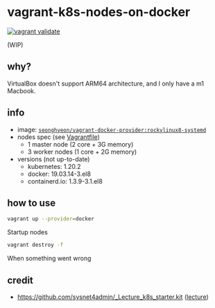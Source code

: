 # vagrant-k8s-nodes-on-docker

[![vagrant validate](https://github.com/sh-cho/vagrant-k8s-nodes-on-docker/actions/workflows/validate.yml/badge.svg)](https://github.com/sh-cho/vagrant-k8s-nodes-on-docker/actions/workflows/validate.yml)

(WIP)

## why?

VirtualBox doesn't support ARM64 architecture, and I only have a m1 Macbook.

## info

- image: [`seonghyeon/vagrant-docker-provider:rockylinux8-systemd`](https://github.com/sh-cho/vagrant-docker-provider)
- nodes spec (see [Vagrantfile](Vagrantfile))
  - 1 master node (2 core + 3G memory)
  - 3 worker nodes (1 core + 2G memory)
- versions (not up-to-date)
  - kubernetes: 1.20.2
  - docker: 19.03.14-3.el8
  - containerd.io: 1.3.9-3.1.el8

## how to use

```sh
vagrant up --provider=docker
```
Startup nodes

```sh
vagrant destroy -f
```
When something went wrong

## credit
- https://github.com/sysnet4admin/_Lecture_k8s_starter.kit ([lecture](https://www.inflearn.com/course/%EC%BF%A0%EB%B2%84%EB%84%A4%ED%8B%B0%EC%8A%A4-%EC%89%BD%EA%B2%8C%EC%8B%9C%EC%9E%91))

